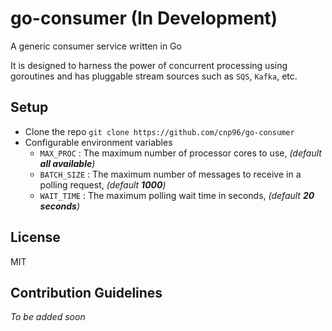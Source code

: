 # go-consumer (In Development)

A generic consumer service written in Go

It is designed to harness the power of concurrent processing using goroutines and has pluggable stream sources such as `SQS`, `Kafka`, etc.

## Setup

- Clone the repo `git clone https://github.com/cnp96/go-consumer`
- Configurable environment variables
  - `MAX_PROC` : The maximum number of processor cores to use, _(default **all available**)_
  - `BATCH_SIZE` : The maximum number of messages to receive in a polling request, _(default **1000**)_
  - `WAIT_TIME` : The maximum polling wait time in seconds, _(default **20 seconds**)_

## License

MIT

## Contribution Guidelines

_To be added soon_
